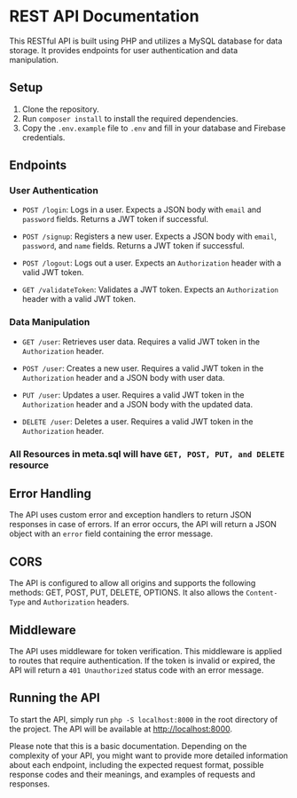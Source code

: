 # REST API Documentation

This RESTful API is built using PHP and utilizes a MySQL database for data storage. It provides endpoints for user authentication and data manipulation.

## Setup

1. Clone the repository.
2. Run `composer install` to install the required dependencies.
3. Copy the `.env.example` file to `.env` and fill in your database and Firebase credentials.

## Endpoints

### User Authentication

- `POST /login`: Logs in a user. Expects a JSON body with `email` and `password` fields. Returns a JWT token if successful.

- `POST /signup`: Registers a new user. Expects a JSON body with `email`, `password`, and `name` fields. Returns a JWT token if successful.

- `POST /logout`: Logs out a user. Expects an `Authorization` header with a valid JWT token.

- `GET /validateToken`: Validates a JWT token. Expects an `Authorization` header with a valid JWT token.

### Data Manipulation

- `GET /user`: Retrieves user data. Requires a valid JWT token in the `Authorization` header.

- `POST /user`: Creates a new user. Requires a valid JWT token in the `Authorization` header and a JSON body with user data.

- `PUT /user`: Updates a user. Requires a valid JWT token in the `Authorization` header and a JSON body with the updated data.

- `DELETE /user`: Deletes a user. Requires a valid JWT token in the `Authorization` header.

### All Resources in meta.sql will have `GET, POST, PUT, and DELETE` resource

## Error Handling

The API uses custom error and exception handlers to return JSON responses in case of errors. If an error occurs, the API will return a JSON object with an `error` field containing the error message.

## CORS

The API is configured to allow all origins and supports the following methods: GET, POST, PUT, DELETE, OPTIONS. It also allows the `Content-Type` and `Authorization` headers.

## Middleware

The API uses middleware for token verification. This middleware is applied to routes that require authentication. If the token is invalid or expired, the API will return a `401 Unauthorized` status code with an error message.

## Running the API

To start the API, simply run `php -S localhost:8000` in the root directory of the project. The API will be available at [http://localhost:8000](http://localhost:8000).

Please note that this is a basic documentation. Depending on the complexity of your API, you might want to provide more detailed information about each endpoint, including the expected request format, possible response codes and their meanings, and examples of requests and responses.
